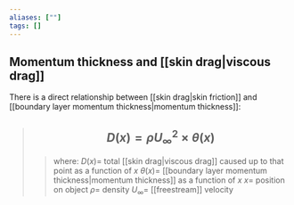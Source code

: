 ```yaml
---
aliases: [""]
tags: []
---
```


## Momentum thickness and [[skin drag|viscous drag]]

There is a direct relationship between [[skin drag|skin friction]] and [[boundary layer momentum thickness|momentum thickness]]:

> ## $$ D(x) = \rho U_{\infty}^{2} \times \theta(x) $$ 
>> where:
>> $D(x)=$ total [[skin drag|viscous drag]] caused up to that point as a function of $x$
>> $\theta(x)=$ [[boundary layer momentum thickness|momentum thickness]] as a function of $x$
>> $x=$ position on object
>> $\rho=$ density
>> $U_{\infty}=$ [[freestream]] velocity

